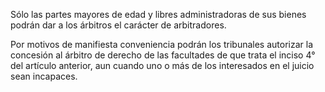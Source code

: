 Sólo las partes mayores de edad y libres administradoras de sus bienes podrán dar a los árbitros el carácter de arbitradores.

Por motivos de manifiesta conveniencia podrán los tribunales autorizar la concesión al árbitro de derecho de las facultades de que trata el inciso 4° del artículo anterior, aun cuando uno o más de los interesados en el juicio sean incapaces.
